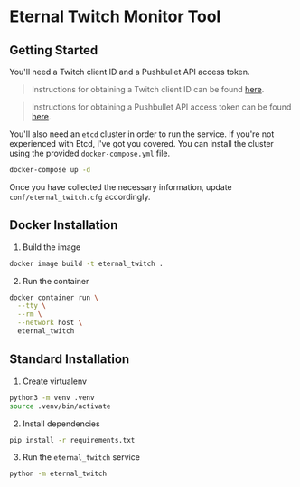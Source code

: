# Eternal Twitch Monitor Tool

## Getting Started
You'll need a Twitch client ID and a Pushbullet API access token.
> Instructions for obtaining a Twitch client ID can be found [here](https://dev.twitch.tv/docs/v5/#getting-a-client-id).

> Instructions for obtaining a Pushbullet API access token can be found [here](https://docs.pushbullet.com/v1/#http).

You'll also need an `etcd` cluster in order to run the service. If you're not experienced with Etcd, I've got you covered. You can install the cluster using the provided `docker-compose.yml` file.
```bash
docker-compose up -d
```

Once you have collected the necessary information, update `conf/eternal_twitch.cfg` accordingly.

## Docker Installation
1. Build the image
```bash
docker image build -t eternal_twitch .
```

2. Run the container
```bash
docker container run \
  --tty \
  --rm \
  --network host \
  eternal_twitch
```

## Standard Installation

1. Create virtualenv
```bash
python3 -m venv .venv
source .venv/bin/activate
```

2. Install dependencies
```bash
pip install -r requirements.txt
```

3. Run the `eternal_twitch` service
```bash
python -m eternal_twitch
```
